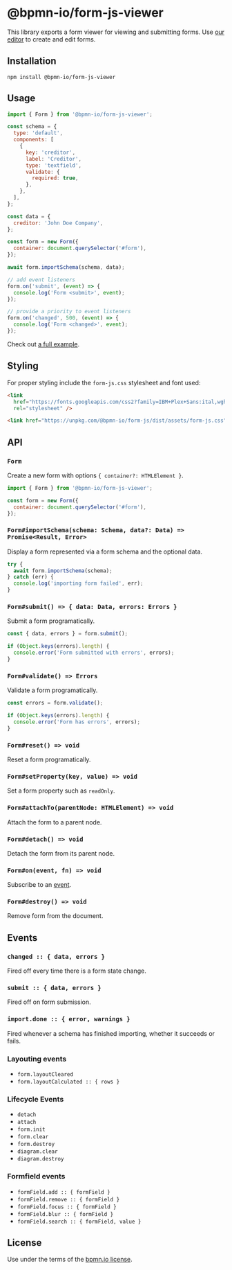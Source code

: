 # @bpmn-io/form-js-viewer

This library exports a form viewer for viewing and submitting forms. Use [our editor](../form-js-editor) to create and edit forms.

## Installation

```
npm install @bpmn-io/form-js-viewer
```

## Usage

```javascript
import { Form } from '@bpmn-io/form-js-viewer';

const schema = {
  type: 'default',
  components: [
    {
      key: 'creditor',
      label: 'Creditor',
      type: 'textfield',
      validate: {
        required: true,
      },
    },
  ],
};

const data = {
  creditor: 'John Doe Company',
};

const form = new Form({
  container: document.querySelector('#form'),
});

await form.importSchema(schema, data);

// add event listeners
form.on('submit', (event) => {
  console.log('Form <submit>', event);
});

// provide a priority to event listeners
form.on('changed', 500, (event) => {
  console.log('Form <changed>', event);
});
```

Check out [a full example](https://github.com/bpmn-io/form-js-examples).

## Styling

For proper styling include the `form-js.css` stylesheet and font used:

```html
<link
  href="https://fonts.googleapis.com/css2?family=IBM+Plex+Sans:ital,wght@0,400;0,600;1,400&display=swap"
  rel="stylesheet" />

<link href="https://unpkg.com/@bpmn-io/form-js/dist/assets/form-js.css" rel="stylesheet" />
```

## API

### `Form`

Create a new form with options `{ container?: HTMLElement }`.

```javascript
import { Form } from '@bpmn-io/form-js-viewer';

const form = new Form({
  container: document.querySelector('#form'),
});
```

### `Form#importSchema(schema: Schema, data?: Data) => Promise<Result, Error>`

Display a form represented via a form schema and the optional data.

```javascript
try {
  await form.importSchema(schema);
} catch (err) {
  console.log('importing form failed', err);
}
```

### `Form#submit() => { data: Data, errors: Errors }`

Submit a form programatically.

```javascript
const { data, errors } = form.submit();

if (Object.keys(errors).length) {
  console.error('Form submitted with errors', errors);
}
```

### `Form#validate() => Errors`

Validate a form programatically.

```javascript
const errors = form.validate();

if (Object.keys(errors).length) {
  console.error('Form has errors', errors);
}
```

### `Form#reset() => void`

Reset a form programatically.

### `Form#setProperty(key, value) => void`

Set a form property such as `readOnly`.

### `Form#attachTo(parentNode: HTMLElement) => void`

Attach the form to a parent node.

### `Form#detach() => void`

Detach the form from its parent node.

### `Form#on(event, fn) => void`

Subscribe to an [event](#events).

### `Form#destroy() => void`

Remove form from the document.

## Events

### `changed :: { data, errors }`

Fired off every time there is a form state change.

### `submit :: { data, errors }`

Fired off on form submission.

### `import.done :: { error, warnings }`

Fired whenever a schema has finished importing, whether it succeeds or fails.

### Layouting events

- `form.layoutCleared`
- `form.layoutCalculated :: { rows }`

### Lifecycle Events

- `detach`
- `attach`
- `form.init`
- `form.clear`
- `form.destroy`
- `diagram.clear`
- `diagram.destroy`

### Formfield events

- `formField.add :: { formField }`
- `formField.remove :: { formField }`
- `formField.focus :: { formField }`
- `formField.blur :: { formField }`
- `formField.search :: { formField, value }`

## License

Use under the terms of the [bpmn.io license](http://bpmn.io/license).
